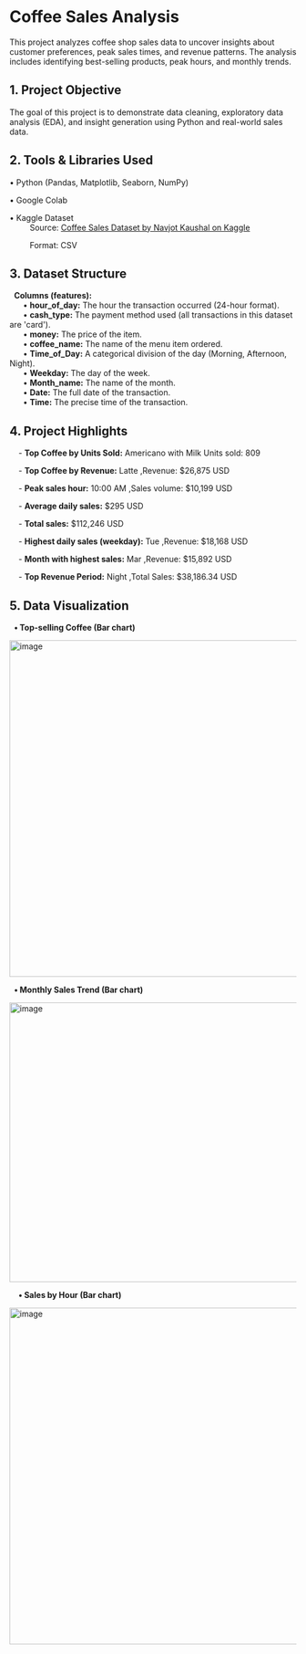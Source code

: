 # Coffee Sales Analysis
This project analyzes coffee shop sales data to uncover insights about customer preferences, peak sales times, and revenue patterns. The analysis includes identifying best-selling products, peak hours, and monthly trends.

## 1. Project Objective
The goal of this project is to demonstrate data cleaning, exploratory data analysis (EDA), and insight generation using Python and real-world sales data.

## 2. Tools & Libraries Used  

• Python (Pandas, Matplotlib, Seaborn, NumPy)  

• Google Colab    

• Kaggle Dataset    
&nbsp;&nbsp;&nbsp;&nbsp;&nbsp;&nbsp;&nbsp;&nbsp; Source: [Coffee Sales Dataset by Navjot Kaushal on Kaggle](https://www.kaggle.com/datasets/navjotkaushal/coffee-sales-dataset)    

&nbsp;&nbsp;&nbsp;&nbsp;&nbsp;&nbsp;&nbsp;&nbsp; Format: CSV  

## 3. Dataset Structure

&nbsp;&nbsp;**Columns (features):**  
  &nbsp;&nbsp;&nbsp;&nbsp;&nbsp;&nbsp;• **hour_of_day:** The hour the transaction occurred (24-hour format).    
  &nbsp;&nbsp;&nbsp;&nbsp;&nbsp;&nbsp;• **cash_type:** The payment method used (all transactions in this dataset are 'card').    
  &nbsp;&nbsp;&nbsp;&nbsp;&nbsp;&nbsp;• **money:** The price of the item.    
  &nbsp;&nbsp;&nbsp;&nbsp;&nbsp;&nbsp;• **coffee_name:** The name of the menu item ordered.    
  &nbsp;&nbsp;&nbsp;&nbsp;&nbsp;&nbsp;• **Time_of_Day:** A categorical division of the day (Morning, Afternoon, Night).    
  &nbsp;&nbsp;&nbsp;&nbsp;&nbsp;&nbsp;• **Weekday:** The day of the week.    
  &nbsp;&nbsp;&nbsp;&nbsp;&nbsp;&nbsp;• **Month_name:** The name of the month.    
  &nbsp;&nbsp;&nbsp;&nbsp;&nbsp;&nbsp;• **Date:** The full date of the transaction.    
  &nbsp;&nbsp;&nbsp;&nbsp;&nbsp;&nbsp;• **Time:** The precise time of the transaction.    

 ## 4. Project Highlights  

&nbsp;&nbsp;&nbsp;&nbsp;- **Top Coffee by Units Sold:** Americano with Milk Units sold: 809  

&nbsp;&nbsp;&nbsp;&nbsp;- **Top Coffee by Revenue:** Latte  ,Revenue: $26,875 USD  

&nbsp;&nbsp;&nbsp;&nbsp;- **Peak sales hour:** 10:00 AM  ,Sales volume: $10,199 USD  

&nbsp;&nbsp;&nbsp;&nbsp;- **Average daily sales:** $295 USD  

&nbsp;&nbsp;&nbsp;&nbsp;- **Total sales:** $112,246 USD  

&nbsp;&nbsp;&nbsp;&nbsp;- **Highest daily sales (weekday):** Tue  ,Revenue: $18,168 USD  

&nbsp;&nbsp;&nbsp;&nbsp;- **Month with highest sales:** Mar  ,Revenue: $15,892 USD  

&nbsp;&nbsp;&nbsp;&nbsp;- **Top Revenue Period:** Night  ,Total Sales: $38,186.34 USD  


## 5. Data Visualization    
&nbsp;&nbsp;**• Top-selling Coffee (Bar chart)**  


<img width="992" height="590" alt="image" src="https://github.com/user-attachments/assets/6f7a7aa8-ddfd-4c61-9693-c1f99fc28f89" />



&nbsp;&nbsp;**• Monthly Sales Trend (Bar chart)**  


<img width="989" height="490" alt="image" src="https://github.com/user-attachments/assets/dfc43644-9ab6-4c6c-837e-7d2ee1474356" />



&nbsp;&nbsp;&nbsp;&nbsp;**• Sales by Hour (Bar chart)**    


<img width="989" height="590" alt="image" src="https://github.com/user-attachments/assets/af809663-adda-4414-9d3d-87c319e0c934" />


